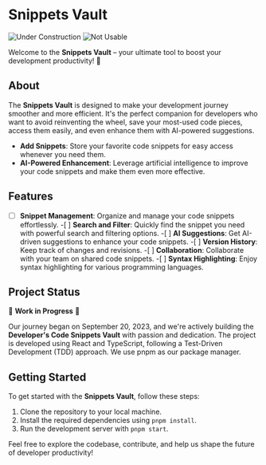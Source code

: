 
# Snippets Vault

![Under Construction](https://img.shields.io/badge/Under%20Construction-Yes-orange)
![Not Usable](https://img.shields.io/badge/Usable-No-red)

Welcome to the **Snippets Vault** – your ultimate tool to boost your development productivity! 🚀

## About

The **Snippets Vault** is designed to make your development journey smoother and more efficient. It's the perfect companion for developers who want to avoid reinventing the wheel, save your most-used code pieces, access them easily, and even enhance them with AI-powered suggestions.

- **Add Snippets**: Store your favorite code snippets for easy access whenever you need them.
- **AI-Powered Enhancement**: Leverage artificial intelligence to improve your code snippets and make them even more effective.

## Features

-[ ] **Snippet Management**: Organize and manage your code snippets effortlessly. -[ ] **Search and Filter**: Quickly find the snippet you need with powerful search and filtering options. -[ ] **AI Suggestions**: Get AI-driven suggestions to enhance your code snippets. -[ ] **Version History**: Keep track of changes and revisions. -[ ] **Collaboration**: Collaborate with your team on shared code snippets. -[ ] **Syntax Highlighting**: Enjoy syntax highlighting for various programming languages.

## Project Status

🚧 **Work in Progress** 🚧

Our journey began on September 20, 2023, and we're actively building the **Developer's Code Snippets Vault** with passion and dedication. The project is developed using React and TypeScript, following a Test-Driven Development (TDD) approach. We use pnpm as our package manager.

## Getting Started

To get started with the **Snippets Vault**, follow these steps:

1. Clone the repository to your local machine.
2. Install the required dependencies using `pnpm install`.
3. Run the development server with `pnpm start`.

Feel free to explore the codebase, contribute, and help us shape the future of developer productivity!
